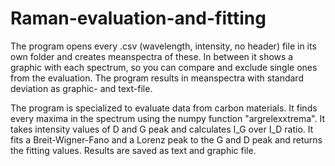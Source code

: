 # Raman-evaluation-and-fitting

The program opens every .csv (wavelength, intensity, no header) file in its own folder and creates meanspectra of these.
In between it shows a graphic with each spectrum, so you can compare and exclude single ones from the evaluation. 
The program results in meanspectra with standard deviation as graphic- and text-file. 

The program is specialized to evaluate data from carbon materials.
It finds every maxima in the spectrum using the numpy function "argrelexxtrema".
It takes intensity values of D and G peak and calculates I_G over I_D ratio.
It fits a Breit-Wigner-Fano and a Lorenz peak to the G and D peak and returns the fitting values.
Results are saved as text and graphic file.
